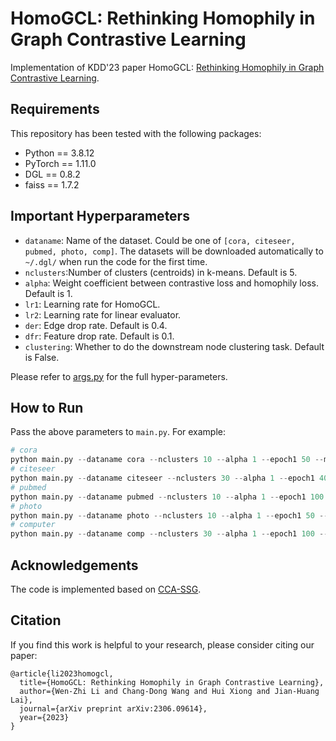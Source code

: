 # HomoGCL: Rethinking Homophily in Graph Contrastive Learning

Implementation of KDD'23 paper HomoGCL: [Rethinking Homophily in Graph Contrastive Learning](https://arxiv.org/abs/2306.09614).

## Requirements

This repository has been tested with the following packages:
- Python == 3.8.12
- PyTorch == 1.11.0
- DGL == 0.8.2
- faiss == 1.7.2

## Important Hyperparameters

- `dataname`: Name of the dataset. Could be one of `[cora, citeseer, pubmed, photo, comp]`. The datasets will be downloaded automatically to `~/.dgl/` when run the code for the first time.
- `nclusters`:Number of clusters (centroids) in k-means. Default is 5.
- `alpha`: Weight coefficient between contrastive loss and homophily loss. Default is 1.
- `lr1`: Learning rate for HomoGCL.
- `lr2`: Learning rate for linear evaluator.
- `der`: Edge drop rate. Default is 0.4.
- `dfr`: Feature drop rate. Default is 0.1.
- `clustering`: Whether to do the downstream node clustering task. Default is False.

Please refer to [args.py](args.py) for the full hyper-parameters.

## How to Run

Pass the above parameters to `main.py`. For example:

```python
# cora
python main.py --dataname cora --nclusters 10 --alpha 1 --epoch1 50 --mean --epoch2 1000
# citeseer
python main.py --dataname citeseer --nclusters 30 --alpha 1 --epoch1 40 --epoch2 500
# pubmed
python main.py --dataname pubmed --nclusters 10 --alpha 1 --epoch1 100 --epoch2 500
# photo
python main.py --dataname photo --nclusters 10 --alpha 1 --epoch1 50 --lr1 1e-4 --epoch2 5000 --lr2 1e-3 --proj_dim 64
# computer
python main.py --dataname comp --nclusters 30 --alpha 1 --epoch1 100 --lr1 1e-4 --epoch2 5000 --lr2 1e-3
```

## Acknowledgements

The code is implemented based on [CCA-SSG](https://github.com/hengruizhang98/CCA-SSG).

## Citation

If you find this work is helpful to your research, please consider citing our paper:

```
@article{li2023homogcl,
  title={HomoGCL: Rethinking Homophily in Graph Contrastive Learning},
  author={Wen-Zhi Li and Chang-Dong Wang and Hui Xiong and Jian-Huang Lai},
  journal={arXiv preprint arXiv:2306.09614},
  year={2023}
}
```
